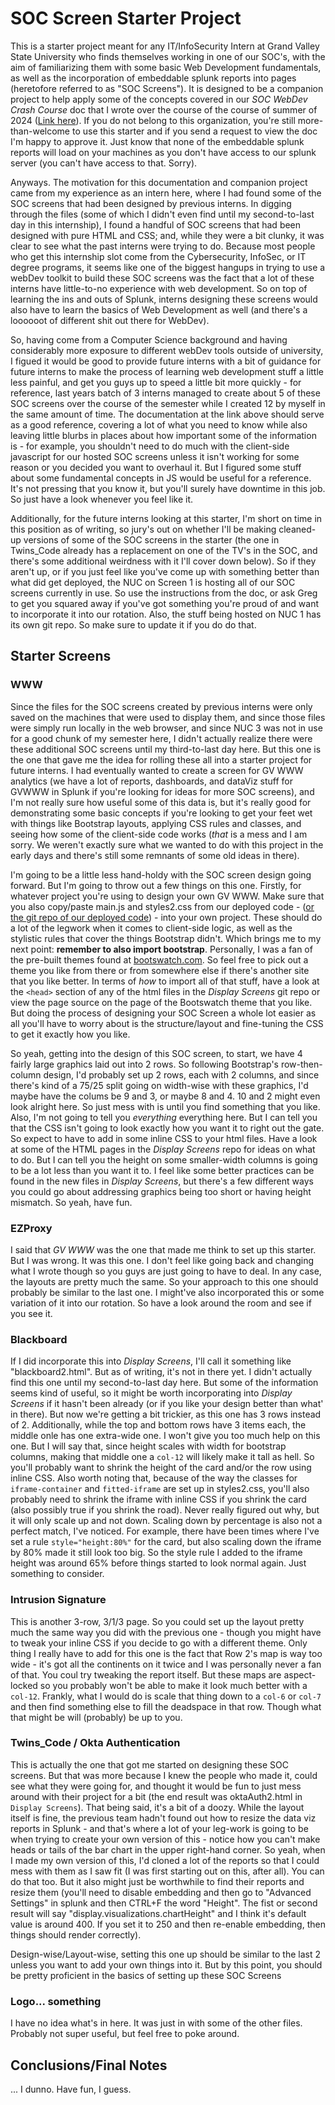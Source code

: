 # SOC Screen Starter Project

This is a starter project meant for any IT/InfoSecurity Intern at Grand Valley State University who finds themselves working in one of our SOC's, with the aim of familiarizing them with some basic Web Development fundamentals, as well as the incorporation of embeddable splunk reports into pages (heretofore referred to as "SOC Screens"). It is designed to be a companion project to help apply some of the concepts covered in our *SOC WebDev Crash Course* doc that I wrote over the course of the course of summer of 2024 ([Link here](https://docs.google.com/document/d/1j1cYI72FGfsTu3-HcaC3qKbjTQXC0jqO9kdm4TLEMw8/edit?usp=sharing)). If you do not belong to this organization, you're still more-than-welcome to use this starter and if you send a request to view the doc I'm happy to approve it. Just know that none of the embeddable splunk reports will load on your machines as you don't have access to our splunk server (you can't have access to that. Sorry). 

Anyways. The motivation for this documentation and companion project came from my experience as an intern here, where I had found some of the SOC screens that had been designed by previous interns. In digging through the files (some of which I didn't even find until my second-to-last day in this internship), I found a handful of SOC screens that had been designed with pure HTML and CSS; and, while they were a bit clunky, it was clear to see what the past interns were trying to do. Because most people who get this internship slot come from the Cybersecurity, InfoSec, or IT degree programs, it seems like one of the biggest hangups in trying to use a webDev toolkit to build these SOC screens was the fact that a lot of these interns have little-to-no experience with web development. So on top of learning the ins and outs of Splunk, interns designing these screens would also have to learn the basics of Web Development as well (and there's a loooooot of different shit out there for WebDev). 

So, having come from a Computer Science background and having considerably more exposure to different webDev tools outside of university, I figued it would be good to provide future interns with a bit of guidance for future interns to make the process of learning web development stuff a little less painful, and get you guys up to speed a little bit more quickly - for reference, last years batch of 3 interns managed to create about 5 of these SOC screens over the course of the semester while I created 12 by myself in the same amount of time. The documentation at the link above should serve as a good reference, covering a lot of what you need to know while also leaving little blurbs in places about how important some of the information is - for example, you shouldn't need to do much with the client-side javascript for our hosted SOC screens unless it isn't working for some reason or you decided you want to overhaul it. But I figured some stuff about some fundamental concepts in JS would be useful for a reference. It's not pressing that you know it, but you'll surely have downtime in this job. So just have a look whenever you feel like it. 

Additionally, for the future interns looking at this starter, I'm short on time in this position as of writing, so jury's out on whether I'll be making cleaned-up versions of some of the SOC screens in the starter (the one in Twins_Code already has a replacement on one of the TV's in the SOC, and there's some additional weirdness with it I'll cover down below). So if they aren't up, or if you just feel like you've come up with something better than what did get deployed, the NUC on Screen 1 is hosting all of our SOC screens currently in use. So use the instructions from the doc, or ask Greg to get you squared away if you've got something you're proud of and want to incorporate it into our rotation. Also, the stuff being hosted on NUC 1 has its own git repo. So make sure to update it if you do do that.

## Starter Screens 

### WWW

Since the files for the SOC screens created by previous interns were only saved on the machines that were used to display them, and since those files were simply run locally in the web browser, and since NUC 3 was not in use for a good chunk of my semester here, I didn't actually realize there were these additional SOC screens until my third-to-last day here. But this one is the one that gave me the idea for rolling these all into a starter project for future interns. I had eventually wanted to create a screen for GV WWW analytics (we have a lot of reports, dashboards, and dataViz stuff for GVWWW in Splunk if you're looking for ideas for more SOC screens), and I'm not really sure how useful some of this data is, but it's really good for demonstrating some basic concepts if you're looking to get your feet wet with things like Bootstrap layouts, applying CSS rules and classes, and seeing how some of the client-side code works (*that* is a mess and I am sorry. We weren't exactly sure what we wanted to do with this project in the early days and there's still some remnants of some old ideas in there).

I'm going to be a little less hand-holdy with the SOC screen design going forward. But I'm going to throw out a few things on this one. Firstly, for whatever project you're using to design your own GV WWW. Make sure that you also copy/paste main.js and styles2.css from our deployed code - ([or the git repo of our deployed code](https://github.com/adamWinebarger/displayScreensAndStuff)) - into your own project. These should do a lot of the legwork when it comes to client-side logic, as well as the stylistic rules that cover the things Bootstrap didn't. Which brings me to my next point: **remember to also import bootstrap**. Personally, I was a fan of the pre-built themes found at [bootswatch.com](https://bootswatch.com). So feel free to pick out a theme you like from there or from somewhere else if there's another site that you like better. In terms of *how* to import all of that stuff, have a look at the `<head>` section of any of the html files in the *Display Screens* git repo or view the page source on the page of the Bootswatch theme that you like. But doing the process of designing your SOC Screen a whole lot easier as all you'll have to worry about is the structure/layout and fine-tuning the CSS to get it exactly how you like. 

So yeah, getting into the design of this SOC screen, to start, we have 4 fairly large graphics laid out into 2 rows. So following Bootstrap's row-then-column design, I'd probably set up 2 rows, each with 2 columns, and since there's kind of a 75/25 split going on width-wise with these graphics, I'd maybe have the colums be 9 and 3, or maybe 8 and 4. 10 and 2 might even look alright here. So just mess with is until you find something that you like. Also, I'm not going to tell you *everything* everything here. But I can tell you that the CSS isn't going to look exactly how you want it to right out the gate. So expect to have to add in some inline CSS to your html files. Have a look at some of the HTML pages in the *Display Screens* repo for ideas on what to do. But I can tell you the height on some smaller-width columns is going to be a lot less than you want it to. I feel like some better practices can be found in the new files in *Display Screens*, but there's a few different ways you could go about addressing graphics being too short or having height mismatch. So yeah, have fun.

### EZProxy

I said that *GV WWW* was the one that made me think to set up this starter. But I was wrong. It was this one. I don't feel like going back and changing what I wrote though so you guys are just going to have to deal. In any case, the layouts are pretty much the same. So your approach to this one should probably be similar to the last one. I might've also incorporated this or some variation of it into our rotation. So have a look around the room and see if you see it.

### Blackboard

If I did incorporate this into *Display Screens*, I'll call it something like "blackboard2.html". But as of writing, it's not in there yet. I didn't actually find this one until my second-to-last day here. But some of the information seems kind of useful, so it might be worth incorporating into *Display Screens* if it hasn't been already (or if you like your design better than what' in there). But now we're getting a bit trickier, as this one has 3 rows instead of 2. Additionally, while the top and bottom rows have 3 items each, the middle onle has one extra-wide one. I won't give you too much help on this one. But I will say that, since height scales with width for bootstrap columns, making that middle one a `col-12` will likely make it tall as hell. So you'll probably want to shrink the height of the card and/or the row using inline CSS. Also worth noting that, because of the way the classes for `iframe-container` and `fitted-iframe` are set up in styles2.css, you'll also probably need to shrink the iframe with inline CSS if you shrink the card (also possibly true if you shrink the road). Never really figured out why, but it will only scale up and not down. Scaling down by percentage is also not a perfect match, I've noticed. For example, there have been times where I've set a rule `style="height:80%"` for the card, but also scaling down the iframe by 80% made it still look too big. So the style rule I added to the iframe height was around 65% before things started to look normal again. Just something to consider.

### Intrusion Signature

This is another 3-row, 3/1/3 page. So you could set up the layout pretty much the same way you did with the previous one - though you might have to tweak your inline CSS if you decide to go with a different theme. Only thing I really have to add for this one is the fact that Row 2's map is way too wide - it's got all the continents on it twice and I was personally never a fan of that. You coul try tweaking the report itself. But these maps are aspect-locked so you probably won't be able to make it look much better with a `col-12`. Frankly, what I would do is scale that thing down to a `col-6` or `col-7` and then find something else to fill the deadspace in that row. Though what that might be will (probably) be up to you. 

### Twins_Code / Okta Authentication

This is actually the one that got me started on designing these SOC screens. But that was more because I knew the people who made it, could see what they were going for, and thought it would be fun to just mess around with their project for a bit (the end result was oktaAuth2.html in `Display Screens`). That being said, it's a bit of a doozy. While the layout itself is fine, the previous team hadn't found out how to resize the data viz reports in Splunk - and that's where a lot of your leg-work is going to be when trying to create your own version of this - notice how you can't make heads or tails of the bar chart in the upper right-hand corner. So yeah, when I made my own version of this, I'd cloned a lot of the reports so that I could mess with them as I saw fit (I was first starting out on this, after all). You can do that too. But it also might just be worthwhile to find their reports and resize them (you'll need to disable embedding and then go to "Advanced Settings" in splunk and then CTRL+F the word "Height". The fist or second result will say "display.visualizations.chartHeight" and I think it's default value is around 400. If you set it to 250 and then re-enable embedding, then things should render correctly).

Design-wise/Layout-wise, setting this one up should be similar to the last 2 unless you want to add your own things into it. But by this point, you should be pretty proficient in the basics of setting up these SOC Screens

### Logo... something

I have no idea what's in here. It was just in with some of the other files. Probably not super useful, but feel free to poke around.

## Conclusions/Final Notes

... I dunno. Have fun, I guess.
